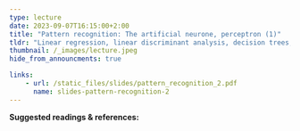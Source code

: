 ```yaml
---
type: lecture
date: 2023-09-07T16:15:00+2:00
title: "Pattern recognition: The artificial neurone, perceptron (1)"
tldr: "Linear regression, linear discriminant analysis, decision trees, linear SVM, nearest neighbours, neural nets"
thumbnail: /_images/lecture.jpeg
hide_from_announcments: true

links: 
    - url: /static_files/slides/pattern_recognition_2.pdf
      name: slides-pattern-recognition-2
---
```


**Suggested readings & references:**
